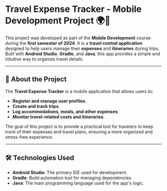 # Travel Expense Tracker - Mobile Development Project 🌍📱

This project was developed as part of the **Mobile Development** course during the **first semester of 2024**. It is a **travel control application** designed to help users manage their **expenses** and **itineraries** during trips. Built with **Android Studio**, **Gradle**, and **Java**, this app provides a simple and intuitive way to organize travel details.

---

## 📱 **About the Project**

The **Travel Expense Tracker** is a mobile application that allows users to:
- **Register and manage user profiles**.
- **Create and track trips**.
- **Log accommodations, meals, and other expenses**.
- **Monitor travel-related costs and itineraries**.

The goal of this project is to provide a practical tool for travelers to keep track of their expenses and travel plans, ensuring a more organized and stress-free experience.

---

## 🛠️ **Technologies Used**

- **Android Studio**: The primary IDE used for development.
- **Gradle**: Build automation tool for managing dependencies.
- **Java**: The main programming language used for the app's logic.

